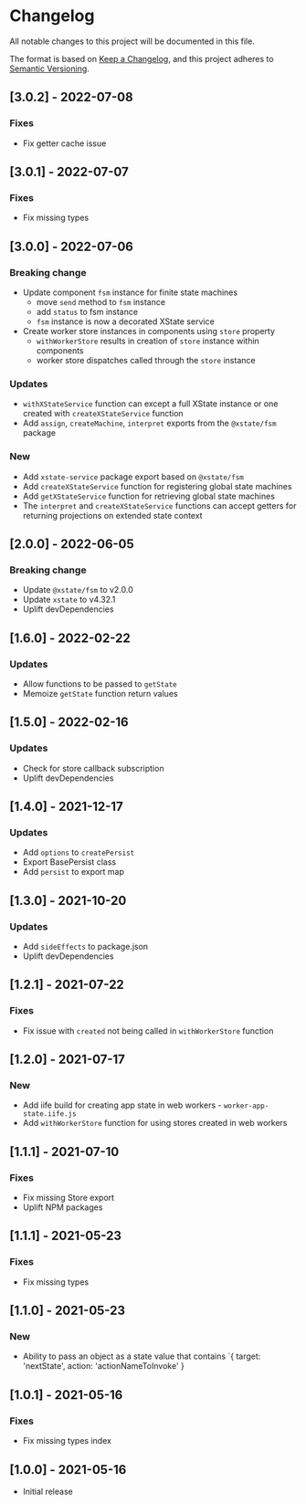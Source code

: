 # Changelog

All notable changes to this project will be documented in this file.

The format is based on [Keep a Changelog](https://keepachangelog.com/en/1.0.0/),
and this project adheres to [Semantic Versioning](https://semver.org/spec/v2.0.0.html).

## [3.0.2] - 2022-07-08

### Fixes
- Fix getter cache issue

## [3.0.1] - 2022-07-07

### Fixes
- Fix missing types

## [3.0.0] - 2022-07-06

### Breaking change
- Update component `fsm` instance for finite state machines
  - move `send` method to `fsm` instance
  - add `status` to fsm instance
  - `fsm` instance is now a decorated XState service
- Create worker store instances in components using `store` property
  - `withWorkerStore` results in creation of `store` instance within components
  - worker store dispatches called through the `store` instance

### Updates
- `withXStateService` function can except a full XState instance or one created with `createXStateService` function
- Add `assign`, `createMachine`, `interpret` exports from the `@xstate/fsm` package

### New
- Add `xstate-service` package export based on `@xstate/fsm`
- Add `createXStateService` function for registering global state machines
- Add `getXStateService` function for retrieving global state machines
- The `interpret` and `createXStateService` functions can accept getters for returning projections on extended state context

## [2.0.0] - 2022-06-05

### Breaking change
- Update `@xstate/fsm` to v2.0.0
- Update `xstate` to v4.32.1
- Uplift devDependencies

## [1.6.0] - 2022-02-22

### Updates
- Allow functions to be passed to `getState`
- Memoize `getState` function return values

## [1.5.0] - 2022-02-16

### Updates
- Check for store callback subscription
- Uplift devDependencies

## [1.4.0] - 2021-12-17

### Updates
- Add `options` to `createPersist`
- Export BasePersist class
- Add `persist` to export map

## [1.3.0] - 2021-10-20

### Updates
- Add `sideEffects` to package.json
- Uplift devDependencies

## [1.2.1] - 2021-07-22

### Fixes
- Fix issue with `created` not being called in `withWorkerStore` function

## [1.2.0] - 2021-07-17

### New
- Add iife build for creating app state in web workers - `worker-app-state.iife.js`
- Add `withWorkerStore` function for using stores created in web workers

## [1.1.1] - 2021-07-10

### Fixes
- Fix missing Store export
- Uplift NPM packages

## [1.1.1] - 2021-05-23

### Fixes
- Fix missing types

## [1.1.0] - 2021-05-23

### New
- Ability to pass an object as a state value that contains `{ target: 'nextState', action: 'actionNameToInvoke' }

## [1.0.1] - 2021-05-16

### Fixes
- Fix missing types index

## [1.0.0] - 2021-05-16

- Initial release
